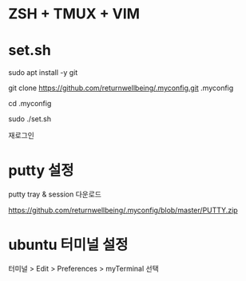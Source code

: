 # ZSH + TMUX + VIM

# set.sh
sudo apt install -y git 

git clone https://github.com/returnwellbeing/.myconfig.git .myconfig

cd .myconfig

sudo ./set.sh

재로그인

# putty 설정

putty tray & session 다운로드

https://github.com/returnwellbeing/.myconfig/blob/master/PUTTY.zip

# ubuntu 터미널 설정

터미널 > Edit > Preferences > myTerminal 선택
